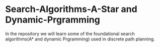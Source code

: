 # Search-Algorithms-A-Star and Dynamic-Prgramming
 In the repository we will learn some of the foundational search algorithms(A* and dynamic Prgramming) used in discrete path planning.
